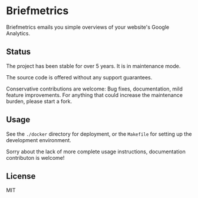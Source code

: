 # Briefmetrics

Briefmetrics emails you simple overviews of your website's Google Analytics.


## Status

The project has been stable for over 5 years. It is in maintenance mode.

The source code is offered without any support guarantees.

Conservative contributions are welcome: Bug fixes, documentation, mild feature
improvements. For anything that could increase the maintenance burden, please
start a fork.


## Usage

See the `./docker` directory for deployment, or the `Makefile` for setting up
the development environment.

Sorry about the lack of more complete usage instructions, documentation
contributon is welcome!


## License

MIT

